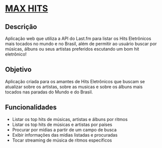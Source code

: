 
# [MAX HITS](https://gelguimaraes.github.io/myTE/site/) 

## Descrição
Aplicação web que utiliza a API do Last.fm para listar os Hits Eletrônicos mais tocados no mundo e no Brasil, além de permitir ao usuário buscar por músicas, álbuns ou seus artistas preferidos escutando um bom hit eletrônico!

## Objetivo
Aplicação criada para os amantes de Hits Eletrônicos que buscam se atualizar sobre os artistas, sobre as musicas e sobre os álbuns mais tocados nas paradas do Mundo e do Brasil.

## Funcionalidades
- Listar os top hits de músicas, artistas e álbuns por ritmos 
- Listar os top hits de músicas e  artistas por países
- Procurar por mídias a partir de um campo de busca
- Exibir informações das mídias listadas e procuradas
- Tocar streaming de música de ritmos específicos
